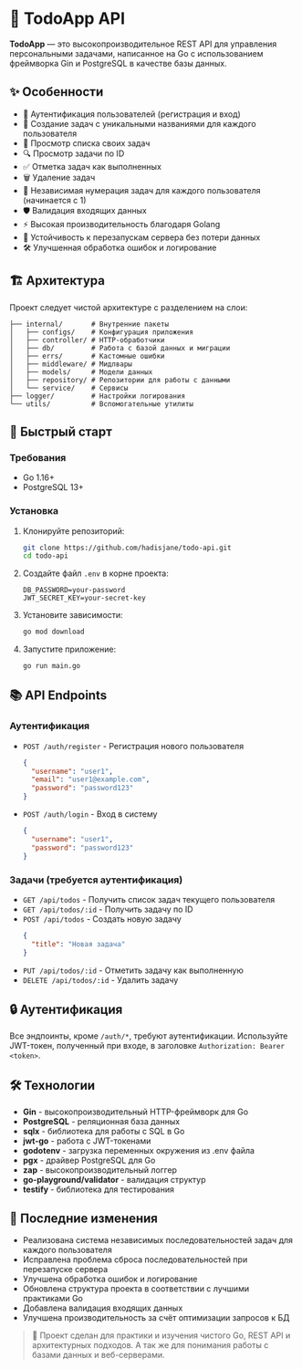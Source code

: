 # 🚀 TodoApp API

**TodoApp** — это высокопроизводительное REST API для управления персональными задачами, написанное на Go с использованием фреймворка Gin и PostgreSQL в качестве базы данных.

## ✨ Особенности

- 🔐 Аутентификация пользователей (регистрация и вход)
- 📝 Создание задач с уникальными названиями для каждого пользователя
- 👀 Просмотр списка своих задач
- 🔍 Просмотр задачи по ID
- ✅ Отметка задач как выполненных
- 🗑️ Удаление задач
- 🔄 Независимая нумерация задач для каждого пользователя (начинается с 1)
- 🛡️ Валидация входящих данных
- ⚡ Высокая производительность благодаря Golang
- 🔄 Устойчивость к перезапускам сервера без потери данных
- 🛠️ Улучшенная обработка ошибок и логирование

## 🏗️ Архитектура

Проект следует чистой архитектуре с разделением на слои:

```
├── internal/       # Внутренние пакеты
│   ├── configs/    # Конфигурация приложения
│   ├── controller/ # HTTP-обработчики
│   ├── db/         # Работа с базой данных и миграции
│   ├── errs/       # Кастомные ошибки
│   ├── middleware/ # Мидлвары
│   ├── models/     # Модели данных
│   ├── repository/ # Репозитории для работы с данными
│   └── service/    # Сервисы
├── logger/         # Настройки логирования
└── utils/          # Вспомогательные утилиты
```

## 🚀 Быстрый старт

### Требования

- Go 1.16+
- PostgreSQL 13+

### Установка

1. Клонируйте репозиторий:
   ```bash
   git clone https://github.com/hadisjane/todo-api.git
   cd todo-api
   ```

2. Создайте файл `.env` в корне проекта:
   ```env
   DB_PASSWORD=your-password
   JWT_SECRET_KEY=your-secret-key
   ```

3. Установите зависимости:
   ```bash
   go mod download
   ```

4. Запустите приложение:
   ```bash
   go run main.go
   ```

## 📚 API Endpoints

### Аутентификация

- `POST /auth/register` - Регистрация нового пользователя
  ```json
  {
    "username": "user1",
    "email": "user1@example.com",
    "password": "password123"
  }
  ```

- `POST /auth/login` - Вход в систему
  ```json
  {
    "username": "user1",
    "password": "password123"
  }
  ```

### Задачи (требуется аутентификация)

- `GET /api/todos` - Получить список задач текущего пользователя
- `GET /api/todos/:id` - Получить задачу по ID
- `POST /api/todos` - Создать новую задачу
  ```json
  {
    "title": "Новая задача"
  }
  ```
- `PUT /api/todos/:id` - Отметить задачу как выполненную
- `DELETE /api/todos/:id` - Удалить задачу

## 🔒 Аутентификация

Все эндпоинты, кроме `/auth/*`, требуют аутентификации. Используйте JWT-токен, полученный при входе, в заголовке `Authorization: Bearer <token>`.

## 🛠 Технологии

- **Gin** - высокопроизводительный HTTP-фреймворк для Go
- **PostgreSQL** - реляционная база данных
- **sqlx** - библиотека для работы с SQL в Go
- **jwt-go** - работа с JWT-токенами
- **godotenv** - загрузка переменных окружения из .env файла
- **pgx** - драйвер PostgreSQL для Go
- **zap** - высокопроизводительный логгер
- **go-playground/validator** - валидация структур
- **testify** - библиотека для тестирования

## 🔄 Последние изменения

- Реализована система независимых последовательностей задач для каждого пользователя
- Исправлена проблема сброса последовательностей при перезапуске сервера
- Улучшена обработка ошибок и логирование
- Обновлена структура проекта в соответствии с лучшими практиками Go
- Добавлена валидация входящих данных
- Улучшена производительность за счёт оптимизации запросов к БД

> 🧠 Проект сделан для практики и изучения чистого Go, REST API и архитектурных подходов. А так же для понимания работы с базами данных и веб-серверами.